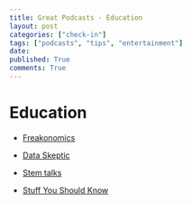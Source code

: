 ```yaml
---
title: Great Podcasts - Education
layout: post
categories: ["check-in"]
tags: ["podcasts", "tips", "entertainment"]
date: 
published: True
comments: True
---
```

# Education

* [Freakonomics](http://freakonomics.com/)
 


* [Data Skeptic](http://dataskeptic.com/)
 


* [Stem talks](http://www.ihmc.us/stemtalks/)
 


* [Stuff You Should Know](http://www.stuffyoushouldknow.com/podcasts/)
 
